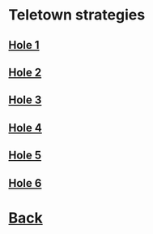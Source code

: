 # Teletown strategies

## [Hole 1](teletown/1.md)
## [Hole 2](teletown/2.md)
## [Hole 3](teletown/3.md)
## [Hole 4](teletown/4.md)
## [Hole 5](teletown/5.md)
## [Hole 6](teletown/6.md)

# [Back](../README.md)
